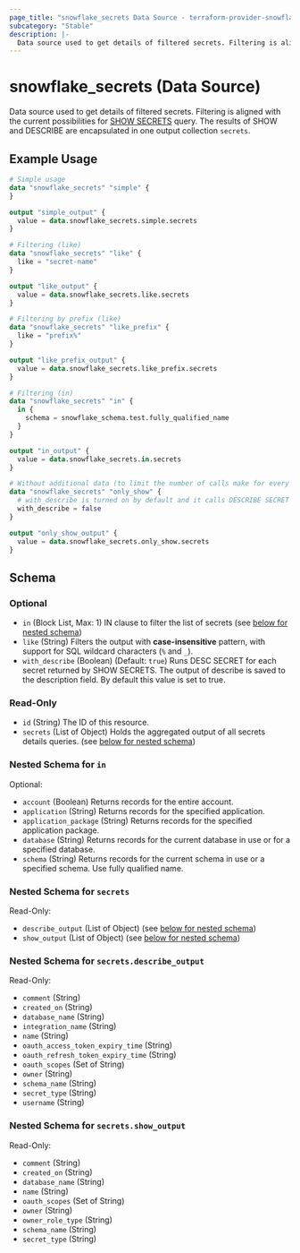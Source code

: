 ```yaml
---
page_title: "snowflake_secrets Data Source - terraform-provider-snowflake"
subcategory: "Stable"
description: |-
  Data source used to get details of filtered secrets. Filtering is aligned with the current possibilities for SHOW SECRETS https://docs.snowflake.com/en/sql-reference/sql/show-secrets query. The results of SHOW and DESCRIBE are encapsulated in one output collection secrets.
---
```


# snowflake_secrets (Data Source)

Data source used to get details of filtered secrets. Filtering is aligned with the current possibilities for [SHOW SECRETS](https://docs.snowflake.com/en/sql-reference/sql/show-secrets) query. The results of SHOW and DESCRIBE are encapsulated in one output collection `secrets`.

## Example Usage

```terraform
# Simple usage
data "snowflake_secrets" "simple" {
}

output "simple_output" {
  value = data.snowflake_secrets.simple.secrets
}

# Filtering (like)
data "snowflake_secrets" "like" {
  like = "secret-name"
}

output "like_output" {
  value = data.snowflake_secrets.like.secrets
}

# Filtering by prefix (like)
data "snowflake_secrets" "like_prefix" {
  like = "prefix%"
}

output "like_prefix_output" {
  value = data.snowflake_secrets.like_prefix.secrets
}

# Filtering (in)
data "snowflake_secrets" "in" {
  in {
    schema = snowflake_schema.test.fully_qualified_name
  }
}

output "in_output" {
  value = data.snowflake_secrets.in.secrets
}

# Without additional data (to limit the number of calls make for every found secret)
data "snowflake_secrets" "only_show" {
  # with_describe is turned on by default and it calls DESCRIBE SECRET for every secret found and attaches its output to secrets.*.describe_output field
  with_describe = false
}

output "only_show_output" {
  value = data.snowflake_secrets.only_show.secrets
}
```

<!-- schema generated by tfplugindocs -->
## Schema

### Optional

- `in` (Block List, Max: 1) IN clause to filter the list of secrets (see [below for nested schema](#nestedblock--in))
- `like` (String) Filters the output with **case-insensitive** pattern, with support for SQL wildcard characters (`%` and `_`).
- `with_describe` (Boolean) (Default: `true`) Runs DESC SECRET for each secret returned by SHOW SECRETS. The output of describe is saved to the description field. By default this value is set to true.

### Read-Only

- `id` (String) The ID of this resource.
- `secrets` (List of Object) Holds the aggregated output of all secrets details queries. (see [below for nested schema](#nestedatt--secrets))

<a id="nestedblock--in"></a>
### Nested Schema for `in`

Optional:

- `account` (Boolean) Returns records for the entire account.
- `application` (String) Returns records for the specified application.
- `application_package` (String) Returns records for the specified application package.
- `database` (String) Returns records for the current database in use or for a specified database.
- `schema` (String) Returns records for the current schema in use or a specified schema. Use fully qualified name.


<a id="nestedatt--secrets"></a>
### Nested Schema for `secrets`

Read-Only:

- `describe_output` (List of Object) (see [below for nested schema](#nestedobjatt--secrets--describe_output))
- `show_output` (List of Object) (see [below for nested schema](#nestedobjatt--secrets--show_output))

<a id="nestedobjatt--secrets--describe_output"></a>
### Nested Schema for `secrets.describe_output`

Read-Only:

- `comment` (String)
- `created_on` (String)
- `database_name` (String)
- `integration_name` (String)
- `name` (String)
- `oauth_access_token_expiry_time` (String)
- `oauth_refresh_token_expiry_time` (String)
- `oauth_scopes` (Set of String)
- `owner` (String)
- `schema_name` (String)
- `secret_type` (String)
- `username` (String)


<a id="nestedobjatt--secrets--show_output"></a>
### Nested Schema for `secrets.show_output`

Read-Only:

- `comment` (String)
- `created_on` (String)
- `database_name` (String)
- `name` (String)
- `oauth_scopes` (Set of String)
- `owner` (String)
- `owner_role_type` (String)
- `schema_name` (String)
- `secret_type` (String)
